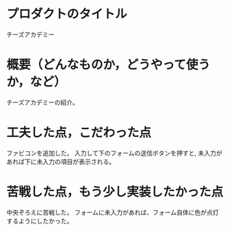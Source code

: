 # プロダクトのタイトル
  チーズアカデミー

# 概要（どんなものか，どうやって使うか，など）
  チーズアカデミーの紹介。

# 工夫した点，こだわった点
  ファビコンを追加した。
  入力して下のフォームの送信ボタンを押すと,
  未入力があれば下に未入力の項目が表示される。

# 苦戦した点，もう少し実装したかった点
  中央ぞろえに苦戦した。
  フォームに未入力があれば、フォーム自体に色が点灯するようにしたかった。
